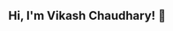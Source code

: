 ## Hi, I'm Vikash Chaudhary! 👋

<!--
**Vikash3632/Vikash3632** is a ✨ _special_ ✨ repository because its `README.md` (this file) appears on your GitHub profile.

I'm a dedicated and proactive data analyst with a passion for extracting insights from data. I specialize in Excel, SQL, Power BI and Data visualation. My goal is to leverage these skills to excel in a dynamic Data Analyst role within a fast-paced, growing company.

## 🚀 Skills
- **SQL**: MySQL, query writing, data extraction, and manipulation
- **Tools**: MS Excel, MS PowerPoint
- **Data Visualization tools**: Power BI, Tableau
- **Soft Skills**: Analytical Thinking, Problem Solving, Continuous Learning

## 💼 Experience
**Data Analyst Job Simulation | Deloitte **  
*Jul 2025*  
- Used Excel to classify data and draw business conclusions .
- Created interactive dashboards using Power BI to visualize key trends, patterns and KPIs.
- Provided actionable insights and recommendations based on comprehensive analysis, aiding in informed decision-making.

**Data Visualization Empowering Business with Effective Insights Job Simulation | Tata **  
*Jun 2025 - Jul 2025*  
- Creating data visualizations for Tata Consultancy Services
- Prepared questions for a meeting with client senior leadership
- Created visuals for data analysis to help executives with effective decision making

## 🎖️ Certifications
- **Data Analysis Certification ** - Microsoft
- **Business Analysis Certification  - Microsoft
- **Data Visualization ** - TATA
- **Data Analytics** - Deloitte

## 🎓 Education
**Bachelor of Computer Applications (BCA) | Chandigarh University **  
*2021 - 2024 | Chandigarh, India*   

## 🌐 Let's Connect
- [**Resume**] 
- [**LinkedIn**](https://www.linkedin.com/in/vikash-chaudhary-12b27a1b4/)
- **Reach out to me** - Chaudhary3632@gmail.com

